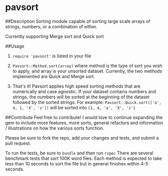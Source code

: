 pavsort
=======

##Description
Sorting module capable of sorting large scale arrays of strings, numbers, or a combination of either.

Currently supporting Merge sort and Quick sort

##Usage
1) ```require 'pavsort'``` is listed in your file

2) ```Pavsort::Method.sort(array)``` where method is the type of sort you wish to apply, and array is your unsorted dataset. Currently, the two methods implemented are Quick and Merge sort.

3) That's it! Pavsort applies high speed sorting methods that are numerically and case agnostic. If your dataset contains numbers and strings, the numbers will be sorted at the beginning of the dataset followed by the sorted strings. 
For example: ```Pavsort::Quick.sort(['a', 4, 1, 'X', 'z'])``` will be sorted into ```[1, 4, 'a', 'X', 'z']```

##Contribute
Feel free to contribute! I would love to continue expanding the gem to include more features, more sorts, general refactors and information / illustrations on how the various sorts function. 

Please be sure to fork the repo, add your changes and tests, and submit a pull request.

To run the tests, be sure to ```bundle``` and then run ```rspec```
There are several benchmark tests that sort 100K word files. Each method is expected to take less than 10 seconds to sort the file but in general finishes within 4-5 seconds.
